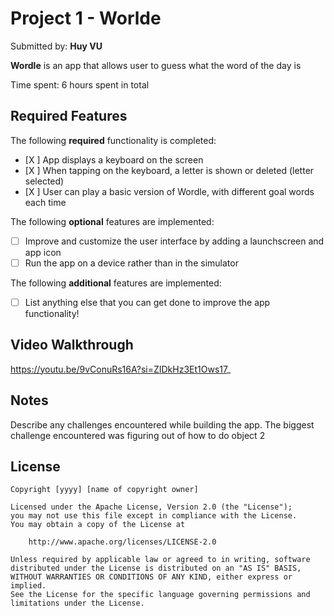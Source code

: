# Project 1 - Worlde
Submitted by: **Huy VU**

**Wordle** is an app that allows user to guess what the word of the day is

Time spent: 6 hours spent in total

## Required Features

The following **required** functionality is completed:

- [X ] App displays a keyboard on the screen
- [X ] When tapping on the keyboard, a letter is shown or deleted (letter selected)
- [X ] User can play a basic version of Wordle, with different goal words each time

The following **optional** features are implemented:

- [ ] Improve and customize the user interface by adding a launchscreen and app icon
- [ ] Run the app on a device rather than in the simulator

The following **additional** features are implemented:

- [ ] List anything else that you can get done to improve the app functionality!

## Video Walkthrough

https://youtu.be/9vConuRs16A?si=ZIDkHz3Et1Ows17_


## Notes

Describe any challenges encountered while building the app.
The biggest challenge encountered was figuring out of how to do object 2 
## License

    Copyright [yyyy] [name of copyright owner]

    Licensed under the Apache License, Version 2.0 (the "License");
    you may not use this file except in compliance with the License.
    You may obtain a copy of the License at

        http://www.apache.org/licenses/LICENSE-2.0

    Unless required by applicable law or agreed to in writing, software
    distributed under the License is distributed on an "AS IS" BASIS,
    WITHOUT WARRANTIES OR CONDITIONS OF ANY KIND, either express or implied.
    See the License for the specific language governing permissions and
    limitations under the License.
